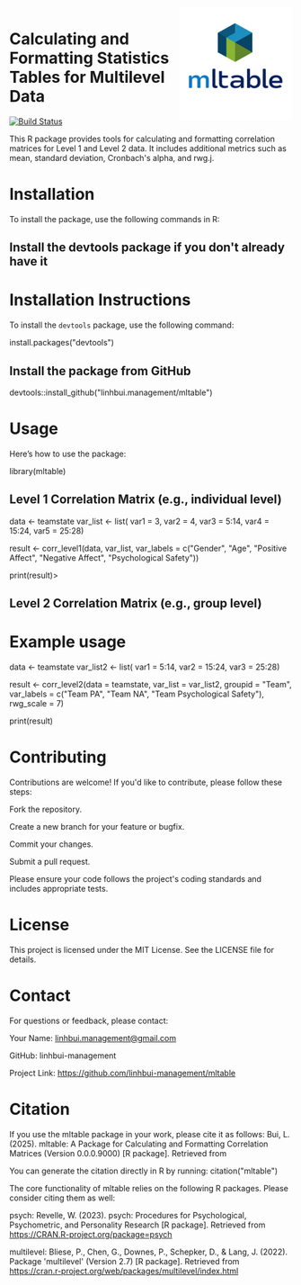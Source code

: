 <img src="logo_mltable.png" alt="logo" style="float:right; width:200px;">

# Calculating and Formatting Statistics Tables for Multilevel Data


[![Build Status](https://app.travis-ci.com/linhbui-management/mltable.svg?token=4VKpm7KznzmjKM9vcLMv&branch=main)](https://app.travis-ci.com/linhbui-management/mltable)

This R package provides tools for calculating and formatting correlation matrices for Level 1 and Level 2 data. 
It includes additional metrics such as mean, standard deviation, Cronbach's alpha, and rwg.j.

# Installation
To install the package, use the following commands in R:

## Install the devtools package if you don't already have it
# Installation Instructions

To install the `devtools` package, use the following command:

install.packages("devtools")

## Install the package from GitHub
devtools::install_github("linhbui.management/mltable")

# Usage
Here’s how to use the package:

library(mltable)

## Level 1 Correlation Matrix (e.g., individual level)
data <- teamstate
var_list <- list(
    var1 = 3,
    var2 = 4,
    var3 = 5:14,
    var4 = 15:24,
    var5 = 25:28)

  result <- corr_level1(data,
                        var_list,
                        var_labels = c("Gender", "Age", "Positive Affect",
                                        "Negative Affect", "Psychological Safety"))

print(result)>
## Level 2 Correlation Matrix (e.g., group level)
# Example usage
data <- teamstate
var_list2 <- list(
                  var1 = 5:14,
                  var2 = 15:24,
                  var3 = 25:28)

result <- corr_level2(data = teamstate,
                      var_list = var_list2,
                      groupid = "Team",
                      var_labels = c("Team PA", "Team NA", "Team Psychological Safety"),
                      rwg_scale = 7)

print(result)

# Contributing
Contributions are welcome! If you'd like to contribute, please follow these steps:

Fork the repository.

Create a new branch for your feature or bugfix.

Commit your changes.

Submit a pull request.

Please ensure your code follows the project's coding standards and includes appropriate tests.

# License
This project is licensed under the MIT License. See the LICENSE file for details.

# Contact
For questions or feedback, please contact:

Your Name: linhbui.management@gmail.com

GitHub: linhbui-management

Project Link: https://github.com/linhbui-management/mltable

# Citation
If you use the mltable package in your work, please cite it as follows:
Bui, L. (2025). mltable: A Package for Calculating and Formatting Correlation Matrices (Version 0.0.0.9000) [R package]. Retrieved from 

You can generate the citation directly in R by running: citation("mltable")

The core functionality of mltable relies on the following R packages. Please consider citing them as well:

psych: Revelle, W. (2023). psych: Procedures for Psychological, Psychometric, and Personality Research [R package]. Retrieved from https://CRAN.R-project.org/package=psych

multilevel: Bliese, P., Chen, G., Downes, P., Schepker, D., & Lang, J. (2022). Package 'multilevel' (Version 2.7) [R package]. Retrieved from https://cran.r-project.org/web/packages/multilevel/index.html


